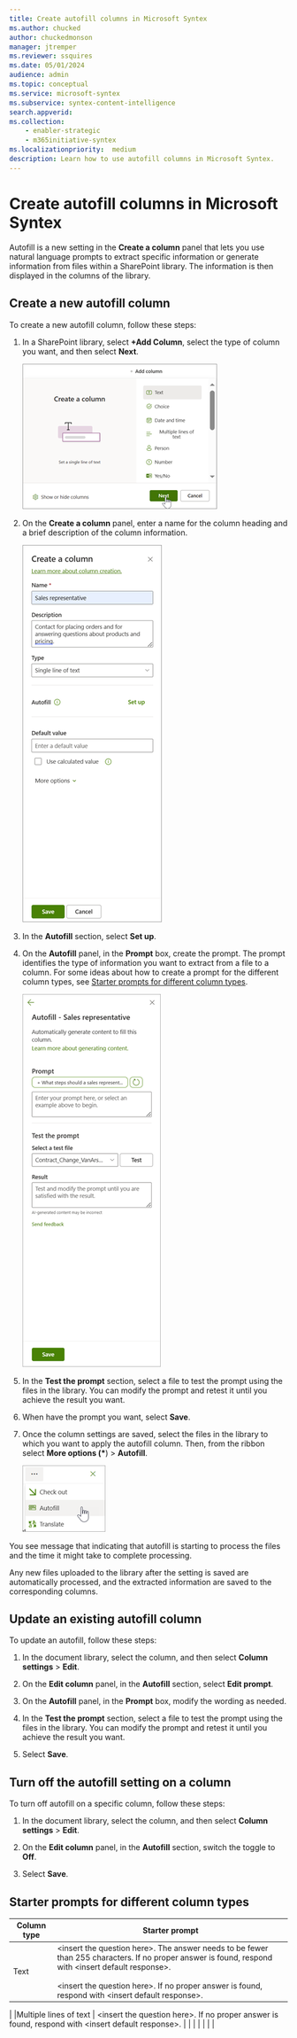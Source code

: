 ```yaml
---
title: Create autofill columns in Microsoft Syntex
ms.author: chucked
author: chuckedmonson
manager: jtremper
ms.reviewer: ssquires
ms.date: 05/01/2024
audience: admin
ms.topic: conceptual
ms.service: microsoft-syntex
ms.subservice: syntex-content-intelligence
search.appverid: 
ms.collection: 
    - enabler-strategic
    - m365initiative-syntex
ms.localizationpriority:  medium
description: Learn how to use autofill columns in Microsoft Syntex.
---
```


# Create autofill columns in Microsoft Syntex

Autofill is a new setting in the **Create a column** panel that lets you use natural language prompts to extract specific information or generate information from files within a SharePoint library. The information is then displayed in the columns of the library.

## Create a new autofill column

To create a new autofill column, follow these steps:

1. In a SharePoint library, select **+Add Column**, select the type of column you want, and then select **Next**.

   ![Screenshot showing how to add a column in document library.](../media/content-understanding/autofill-add-column.png)

2. On the **Create a column** panel, enter a name for the column heading and a brief description of the column information.

   ![Screenshot showing the Create a column panel with the Autofill section highlighted.](../media/content-understanding/autofill-create-column.png)

3. In the **Autofill** section, select **Set up**.

4. On the **Autofill** panel, in the **Prompt** box, create the prompt. The prompt identifies the type of information you want to extract from a file to a column. For some ideas about how to create a prompt for the different column types, see [Starter prompts for different column types](#starter-prompts-for-different-column-types).

   ![Screenshot showing the Autofill panel.](../media/content-understanding/autofill-panel.png)

5. In the **Test the prompt** section, select a file to test the prompt using the files in the library. You can modify the prompt and retest it until you achieve the result you want.

6. When have the prompt you want, select **Save**.

7. Once the column settings are saved, select the files in the library to which you want to apply the autofill column. Then, from the ribbon select **More options (\***\) > **Autofill**.

   ![Screenshot showing More option > Autofill on the ribbon.](../media/content-understanding/autofill-ribbon.png)

You see message that indicating that autofill is starting to process the files and the time it might take to complete processing.

Any new files uploaded to the library after the setting is saved are automatically processed, and the extracted information are saved to the corresponding columns.

## Update an existing autofill column

To update an autofill, follow these steps:

1. In the document library, select the column, and then select **Column settings** > **Edit**.

2. On the **Edit column** panel, in the **Autofill** section, select **Edit prompt**.

3. On the **Autofill** panel, in the **Prompt** box, modify the wording as needed.

4. In the **Test the prompt** section, select a file to test the prompt using the files in the library. You can modify the prompt and retest it until you achieve the result you want.

5. Select **Save**.

## Turn off the autofill setting on a column

To turn off autofill on a specific column, follow these steps:

1. In the document library, select the column, and then select **Column settings** > **Edit**.

2. On the **Edit column** panel, in the **Autofill** section, switch the toggle to **Off**.

3. Select **Save**.

## Starter prompts for different column types


|Column type  |Starter prompt  |
|---------|---------|
|Text     | \<insert the question here>. The answer needs to be fewer than 255 characters. If no proper answer is found, respond with \<insert default response>.<br><br>\<insert the question here>. If no proper answer is found, respond with \<insert default response>.
  |
|Multiple lines of text     | \<insert the question here>. If no proper answer is found, respond with \<insert default response>.
        |
|     |         |
|    |         |
